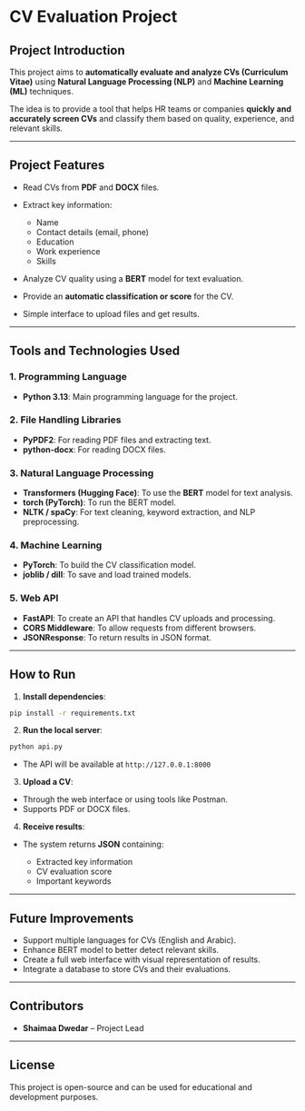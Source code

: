 ﻿# CV Evaluation Project

## Project Introduction

This project aims to **automatically evaluate and analyze CVs (Curriculum Vitae)** using **Natural Language Processing (NLP)** and **Machine Learning (ML)** techniques.

The idea is to provide a tool that helps HR teams or companies **quickly and accurately screen CVs** and classify them based on quality, experience, and relevant skills.

---

## Project Features

* Read CVs from **PDF** and **DOCX** files.
* Extract key information:

  * Name
  * Contact details (email, phone)
  * Education
  * Work experience
  * Skills
* Analyze CV quality using a **BERT** model for text evaluation.
* Provide an **automatic classification or score** for the CV.
* Simple interface to upload files and get results.

---

## Tools and Technologies Used

### 1. Programming Language

* **Python 3.13**: Main programming language for the project.

### 2. File Handling Libraries

* **PyPDF2**: For reading PDF files and extracting text.
* **python-docx**: For reading DOCX files.

### 3. Natural Language Processing

* **Transformers (Hugging Face)**: To use the **BERT** model for text analysis.
* **torch (PyTorch)**: To run the BERT model.
* **NLTK / spaCy**: For text cleaning, keyword extraction, and NLP preprocessing.

### 4. Machine Learning

* **PyTorch**: To build the CV classification model.
* **joblib / dill**: To save and load trained models.

### 5. Web API

* **FastAPI**: To create an API that handles CV uploads and processing.
* **CORS Middleware**: To allow requests from different browsers.
* **JSONResponse**: To return results in JSON format.

---

## How to Run

1. **Install dependencies**:

```bash
pip install -r requirements.txt
```

2. **Run the local server**:

```bash
python api.py
```

* The API will be available at `http://127.0.0.1:8000`

3. **Upload a CV**:

* Through the web interface or using tools like Postman.
* Supports PDF or DOCX files.

4. **Receive results**:

* The system returns **JSON** containing:

  * Extracted key information
  * CV evaluation score
  * Important keywords

---

## Future Improvements

* Support multiple languages for CVs (English and Arabic).
* Enhance BERT model to better detect relevant skills.
* Create a full web interface with visual representation of results.
* Integrate a database to store CVs and their evaluations.

---

## Contributors

* **Shaimaa Dwedar** – Project Lead

---

## License

This project is open-source and can be used for educational and development purposes.



